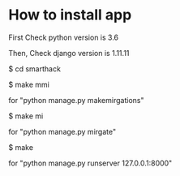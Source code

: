 # How to install app

First Check python version is 3.6

Then, Check django version is 1.11.11


$ cd smarthack

$ make mmi

for "python manage.py makemirgations"

$ make mi

for "python manage.py mirgate"

$ make

for "python manage.py runserver 127.0.0.1:8000"
